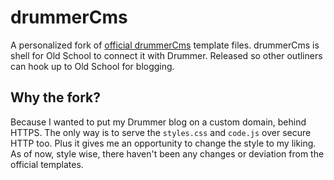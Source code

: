 # drummerCms

A personalized fork of [official drummerCms](https://github.com/scripting/drummerCms) template files. drummerCms is shell for Old School to connect it with Drummer. Released so other outliners can hook up to Old School for blogging.

## Why the fork?

Because I wanted to put my Drummer blog on a custom domain, behind HTTPS. The only way is to serve the `styles.css` and `code.js` over secure HTTP too. Plus it gives me an opportunity to change the style to my liking. As of now, style wise, there haven't been any changes or deviation from the official templates.